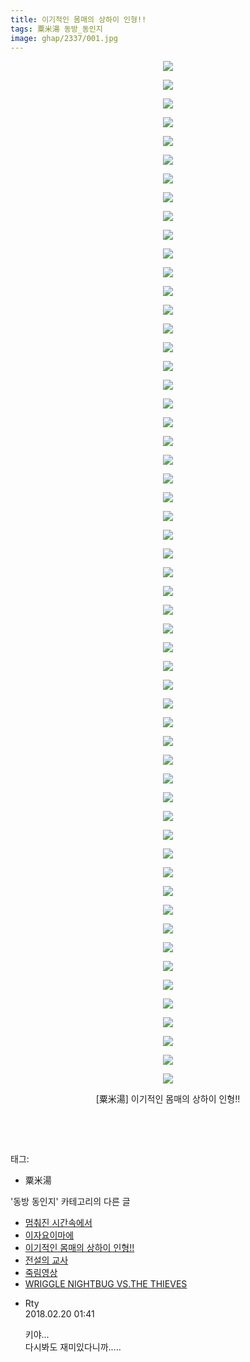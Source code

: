 ```yaml
---
title: 이기적인 몸매의 상하이 인형!!
tags: 粟米湯 동방_동인지
image: ghap/2337/001.jpg
---
```

<div class="article">
<p style="text-align: center; clear: none; float: none;"><img src="{{ site.nasurl }}/ghap/2337/001.jpg"/></p>
<p style="text-align: center; clear: none; float: none;"><img src="{{ site.nasurl }}/ghap/2337/002.jpg"/></p>
<p style="text-align: center; clear: none; float: none;"><img src="{{ site.nasurl }}/ghap/2337/003.jpg"/></p>
<p style="text-align: center; clear: none; float: none;"><img src="{{ site.nasurl }}/ghap/2337/004.jpg"/></p>
<p style="text-align: center; clear: none; float: none;"><img src="{{ site.nasurl }}/ghap/2337/005.jpg"/></p>
<p style="text-align: center; clear: none; float: none;"><img src="{{ site.nasurl }}/ghap/2337/006.jpg"/></p>
<p style="text-align: center; clear: none; float: none;"><img src="{{ site.nasurl }}/ghap/2337/007.jpg"/></p>
<p style="text-align: center; clear: none; float: none;"><img src="{{ site.nasurl }}/ghap/2337/008.jpg"/></p>
<p style="text-align: center; clear: none; float: none;"><img src="{{ site.nasurl }}/ghap/2337/009.jpg"/></p>
<p style="text-align: center; clear: none; float: none;"><img src="{{ site.nasurl }}/ghap/2337/010.jpg"/></p>
<p style="text-align: center; clear: none; float: none;"><img src="{{ site.nasurl }}/ghap/2337/011.jpg"/></p>
<p style="text-align: center; clear: none; float: none;"><img src="{{ site.nasurl }}/ghap/2337/012.jpg"/></p>
<p style="text-align: center; clear: none; float: none;"><img src="{{ site.nasurl }}/ghap/2337/013.jpg"/></p>
<p style="text-align: center; clear: none; float: none;"><img src="{{ site.nasurl }}/ghap/2337/014.jpg"/></p>
<p style="text-align: center; clear: none; float: none;"><img src="{{ site.nasurl }}/ghap/2337/015.jpg"/></p>
<p style="text-align: center; clear: none; float: none;"><img src="{{ site.nasurl }}/ghap/2337/016.jpg"/></p>
<p style="text-align: center; clear: none; float: none;"><img src="{{ site.nasurl }}/ghap/2337/017.jpg"/></p>
<p style="text-align: center; clear: none; float: none;"><img src="{{ site.nasurl }}/ghap/2337/018.jpg"/></p>
<p style="text-align: center; clear: none; float: none;"><img src="{{ site.nasurl }}/ghap/2337/019.jpg"/></p>
<p style="text-align: center; clear: none; float: none;"><img src="{{ site.nasurl }}/ghap/2337/020.jpg"/></p>
<p style="text-align: center; clear: none; float: none;"><img src="{{ site.nasurl }}/ghap/2337/021.jpg"/></p>
<p style="text-align: center; clear: none; float: none;"><img src="{{ site.nasurl }}/ghap/2337/022.jpg"/></p>
<p style="text-align: center; clear: none; float: none;"><img src="{{ site.nasurl }}/ghap/2337/023.jpg"/></p>
<p style="text-align: center; clear: none; float: none;"><img src="{{ site.nasurl }}/ghap/2337/024.jpg"/></p>
<p style="text-align: center; clear: none; float: none;"><img src="{{ site.nasurl }}/ghap/2337/025.jpg"/></p>
<p style="text-align: center; clear: none; float: none;"><img src="{{ site.nasurl }}/ghap/2337/026.jpg"/></p>
<p style="text-align: center; clear: none; float: none;"><img src="{{ site.nasurl }}/ghap/2337/027.jpg"/></p>
<p style="text-align: center; clear: none; float: none;"><img src="{{ site.nasurl }}/ghap/2337/028.jpg"/></p>
<p style="text-align: center; clear: none; float: none;"><img src="{{ site.nasurl }}/ghap/2337/029.jpg"/></p>
<p style="text-align: center; clear: none; float: none;"><img src="{{ site.nasurl }}/ghap/2337/030.jpg"/></p>
<p style="text-align: center; clear: none; float: none;"><img src="{{ site.nasurl }}/ghap/2337/031.jpg"/></p>
<p style="text-align: center; clear: none; float: none;"><img src="{{ site.nasurl }}/ghap/2337/032.jpg"/></p>
<p style="text-align: center; clear: none; float: none;"><img src="{{ site.nasurl }}/ghap/2337/033.jpg"/></p>
<p style="text-align: center; clear: none; float: none;"><img src="{{ site.nasurl }}/ghap/2337/034.jpg"/></p>
<p style="text-align: center; clear: none; float: none;"><img src="{{ site.nasurl }}/ghap/2337/035.jpg"/></p>
<p style="text-align: center; clear: none; float: none;"><img src="{{ site.nasurl }}/ghap/2337/036.jpg"/></p>
<p style="text-align: center; clear: none; float: none;"><img src="{{ site.nasurl }}/ghap/2337/037.jpg"/></p>
<p style="text-align: center; clear: none; float: none;"><img src="{{ site.nasurl }}/ghap/2337/038.jpg"/></p>
<p style="text-align: center; clear: none; float: none;"><img src="{{ site.nasurl }}/ghap/2337/039.jpg"/></p>
<p style="text-align: center; clear: none; float: none;"><img src="{{ site.nasurl }}/ghap/2337/040.jpg"/></p>
<p style="text-align: center; clear: none; float: none;"><img src="{{ site.nasurl }}/ghap/2337/041.jpg"/></p>
<p style="text-align: center; clear: none; float: none;"><img src="{{ site.nasurl }}/ghap/2337/042.jpg"/></p>
<p style="text-align: center; clear: none; float: none;"><img src="{{ site.nasurl }}/ghap/2337/043.jpg"/></p>
<p style="text-align: center; clear: none; float: none;"><img src="{{ site.nasurl }}/ghap/2337/044.jpg"/></p>
<p style="text-align: center; clear: none; float: none;"><img src="{{ site.nasurl }}/ghap/2337/045.jpg"/></p>
<p style="text-align: center; clear: none; float: none;"><img src="{{ site.nasurl }}/ghap/2337/046.jpg"/></p>
<p style="text-align: center; clear: none; float: none;"><img src="{{ site.nasurl }}/ghap/2337/047.jpg"/></p>
<p style="text-align: center; clear: none; float: none;"><img src="{{ site.nasurl }}/ghap/2337/048.jpg"/></p>
<p style="text-align: center; clear: none; float: none;"><img src="{{ site.nasurl }}/ghap/2337/049.jpg"/></p>
<p style="text-align: center; clear: none; float: none;"><img src="{{ site.nasurl }}/ghap/2337/050.jpg"/></p>
<p style="text-align: center; clear: none; float: none;"><img src="{{ site.nasurl }}/ghap/2337/051.jpg"/></p>
<p style="text-align: center; clear: none; float: none;"><img src="{{ site.nasurl }}/ghap/2337/052.jpg"/></p>
<p style="text-align: center; clear: none; float: none;"><img src="{{ site.nasurl }}/ghap/2337/053.jpg"/></p>
<p style="text-align: center; clear: none; float: none;"><img src="{{ site.nasurl }}/ghap/2337/054.jpg"/></p>
<p style="text-align: center; clear: none; float: none;"><img src="{{ site.nasurl }}/ghap/2337/055.jpg"/></p>
<p style="text-align: center; clear: none; float: none;">[粟米湯] 이기적인 몸매의 상하이 인형!!</p>
<p style="text-align: center; clear: none; float: none;"><br/></p>
<p><br/></p>
</div><div class="tagTrail">
<p>태그: </p>
<ul>
<li>粟米湯</li>
</ul>
</div><div class="another">
<p>'동방 동인지' 카테고리의 다른 글</p>
<ul>
<li><a href="/2016-09-25-ghap_2339">멈춰진 시간속에서</a></li>
<li><a href="/2016-09-25-ghap_2338">이자요이마에</a></li>
<li><a href="/2016-09-25-ghap_2337">이기적인 몸매의 상하이 인형!!</a></li>
<li><a href="/2016-09-25-ghap_2336">전설의 교사</a></li>
<li><a href="/2016-09-25-ghap_2335">죽림영상</a></li>
<li><a href="/2016-09-25-ghap_2334">WRIGGLE NIGHTBUG VS.THE THIEVES</a></li>
</ul>
</div><div class="cb_module cb_fluid">
<div class="cb_wrt cb_profile">
<div class="comment">
<ul>
<li class="cb_thumb_off" id="comment15202889">
<div class="cb_comment_area">
<div class="cb_info_area">
<div class="cb_section">
<span class="cb_nick_name">Rty</span>
</div>
<div class="cb_section">
<span class="cb_date">2018.02.20 01:41 </span>
</div>
</div>
<div class="cb_dsc_comment">
<p class="cb_dsc">
											키야...<br/>
다시봐도 재미있다니까.....
										</p>
</div>
</div></li>
</ul>
</div>
</div><!-- commentList close -->
</div>